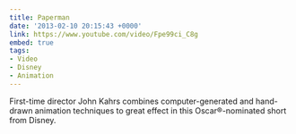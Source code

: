 ```yaml
---
title: Paperman
date: '2013-02-10 20:15:43 +0000'
link: https://www.youtube.com/video/Fpe99ci_C8g
embed: true
tags:
- Video
- Disney
- Animation
---
```

First-time director John Kahrs combines computer-generated and hand-drawn animation techniques to great effect in this Oscar®-nominated short from Disney.

